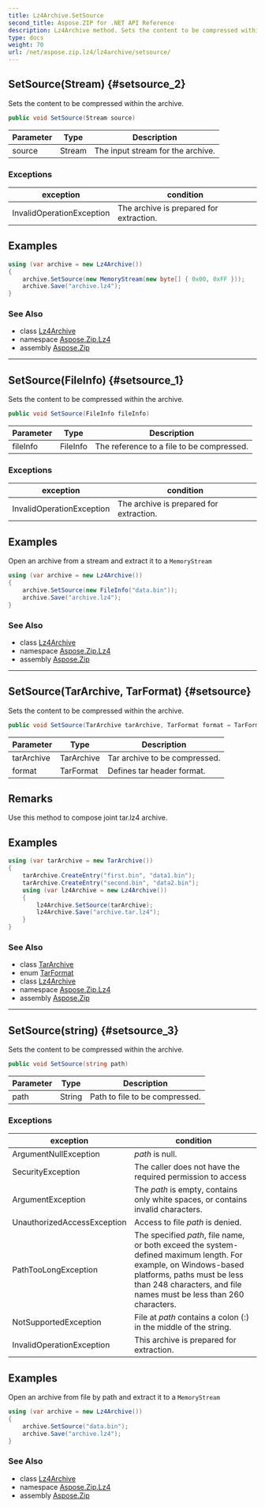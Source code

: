 ```yaml
---
title: Lz4Archive.SetSource
second_title: Aspose.ZIP for .NET API Reference
description: Lz4Archive method. Sets the content to be compressed within the archive
type: docs
weight: 70
url: /net/aspose.zip.lz4/lz4archive/setsource/
---
```

## SetSource(Stream) {#setsource_2}

Sets the content to be compressed within the archive.

```csharp
public void SetSource(Stream source)
```

| Parameter | Type | Description |
| --- | --- | --- |
| source | Stream | The input stream for the archive. |

### Exceptions

| exception | condition |
| --- | --- |
| InvalidOperationException | The archive is prepared for extraction. |

## Examples

```csharp
using (var archive = new Lz4Archive())
{
    archive.SetSource(new MemoryStream(new byte[] { 0x00, 0xFF }));
    archive.Save("archive.lz4");
}
```

### See Also

* class [Lz4Archive](../)
* namespace [Aspose.Zip.Lz4](../../lz4archive/)
* assembly [Aspose.Zip](../../../)

---

## SetSource(FileInfo) {#setsource_1}

Sets the content to be compressed within the archive.

```csharp
public void SetSource(FileInfo fileInfo)
```

| Parameter | Type | Description |
| --- | --- | --- |
| fileInfo | FileInfo | The reference to a file to be compressed. |

### Exceptions

| exception | condition |
| --- | --- |
| InvalidOperationException | The archive is prepared for extraction. |

## Examples

Open an archive from a stream and extract it to a `MemoryStream`

```csharp
using (var archive = new Lz4Archive()) 
{
    archive.SetSource(new FileInfo("data.bin"));
    archive.Save("archive.lz4");
}
```

### See Also

* class [Lz4Archive](../)
* namespace [Aspose.Zip.Lz4](../../lz4archive/)
* assembly [Aspose.Zip](../../../)

---

## SetSource(TarArchive, TarFormat) {#setsource}

Sets the content to be compressed within the archive.

```csharp
public void SetSource(TarArchive tarArchive, TarFormat format = TarFormat.UsTar)
```

| Parameter | Type | Description |
| --- | --- | --- |
| tarArchive | TarArchive | Tar archive to be compressed. |
| format | TarFormat | Defines tar header format. |

## Remarks

Use this method to compose joint tar.lz4 archive.

## Examples

```csharp
using (var tarArchive = new TarArchive())
{
    tarArchive.CreateEntry("first.bin", "data1.bin");
    tarArchive.CreateEntry("second.bin", "data2.bin");
    using (var lz4Archive = new Lz4Archive())
    {
        lz4Archive.SetSource(tarArchive);
        lz4Archive.Save("archive.tar.lz4");
    }
}
```

### See Also

* class [TarArchive](../../../aspose.zip.tar/tararchive/)
* enum [TarFormat](../../../aspose.zip.tar/tarformat/)
* class [Lz4Archive](../)
* namespace [Aspose.Zip.Lz4](../../lz4archive/)
* assembly [Aspose.Zip](../../../)

---

## SetSource(string) {#setsource_3}

Sets the content to be compressed within the archive.

```csharp
public void SetSource(string path)
```

| Parameter | Type | Description |
| --- | --- | --- |
| path | String | Path to file to be compressed. |

### Exceptions

| exception | condition |
| --- | --- |
| ArgumentNullException | *path* is null. |
| SecurityException | The caller does not have the required permission to access |
| ArgumentException | The *path* is empty, contains only white spaces, or contains invalid characters. |
| UnauthorizedAccessException | Access to file *path* is denied. |
| PathTooLongException | The specified *path*, file name, or both exceed the system-defined maximum length. For example, on Windows-based platforms, paths must be less than 248 characters, and file names must be less than 260 characters. |
| NotSupportedException | File at *path* contains a colon (:) in the middle of the string. |
| InvalidOperationException | This archive is prepared for extraction. |

## Examples

Open an archive from file by path and extract it to a `MemoryStream`

```csharp
using (var archive = new Lz4Archive()) 
{
    archive.SetSource("data.bin");
    archive.Save("archive.lz4");
}
```

### See Also

* class [Lz4Archive](../)
* namespace [Aspose.Zip.Lz4](../../lz4archive/)
* assembly [Aspose.Zip](../../../)


